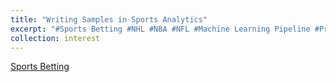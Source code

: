 ```yaml
---
title: "Writing Samples in Sports Analytics"
excerpt: "#Sports Betting #NHL #NBA #NFL #Machine Learning Pipeline #Probability"
collection: interest
---
```


[Sports Betting](https://tego-chang.github.io/files/Sports_Betting_WritingSample.pdf)

